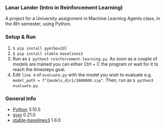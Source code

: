 ### Lanar Lander (Intro in Reinforcement Learning)
A project for a University assignment in Machine Learning Agents class, in the 8th semester, using Python.

### Setup & Run
1. ```$ pip install gym[box2d]```
2. ```$ pip install stable-baselines3```
3. Run as ```$ python3 reinforcement-learning.py```. As soon as a couple of models are trained you can either Ctrl + C the program or wait for it to reach the timesteps goal. 
4. Edit ```line 4``` of ```evaluate.py``` with the model you wish to evaluate e.g. ```model_path = f"{models_dir}/2600000.zip"```. Then, run as ```$ python3 evaluate.py```.

### General Info
* [Python](https://www.python.org/) 3.10.5
* [gym](https://pypi.org/project/gym/) 0.21.0
* [stable-baselines3](https://stable-baselines3.readthedocs.io/) 1.6.0
